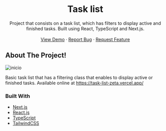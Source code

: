 <!-- PROJECT LOGO -->
<br />
<div align="center">
  <a href="https://github.com/joaodslourenco/task-list">
  </a>

<h1 align="center">Task list</h1>

  <p align="center">
    Project that consists on a task list, which has filters to display active and finished tasks. Built using React, TypeScript and Next.js. 
    <br />
    <br />
    <a href="https://task-list-zeta.vercel.app//">View Demo</a>
    ·
    <a href="https://github.com/joaodslourenco/task-list/issues">Report Bug</a>
    ·
    <a href="https://github.com/joaodslourenco/task-list/issues">Request Feature</a>
  </p>
</div>

<!-- ABOUT THE PROJECT -->
## About The Project!


![inicio](https://user-images.githubusercontent.com/90736469/149571084-7cd9647a-7993-4ee4-b164-1b2aa3b289f5.jpg)


Basic task list that has a filtering class that enables to display active or finished tasks.
Available online at https://task-list-zeta.vercel.app/

### Built With

* [Next.js](https://nextjs.org/)
* [React.js](https://reactjs.org/)
* [TypeScript](https://typescriptlang.org/)
* [TailwindCSS](https://tailwindcss.com/)
